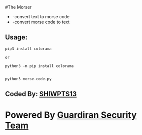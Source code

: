 #The Morser

* -convert text to morse code
* -convert morse code to text


## Usage:
	
	pip3 install colorama
	
	or
	
	python3 -m pip install colorama
	
	
	python3 morse-code.py
	
	
	
## Coded By: [SHIWPTS13](https://guardiran.org/profile/30620-shiwpts13)
	
	
# Powered By [Guardiran Security Team](https://guardiran.org)

	
	

	




